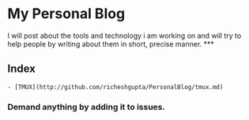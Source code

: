 # My Personal Blog
I will post about the tools and technology i am working on and will try to help people by writing about them in short, precise manner.
    ***
##  Index
    - [TMUX](http://github.com/richeshgupta/PersonalBlog/tmux.md)



### Demand anything by adding it to issues.